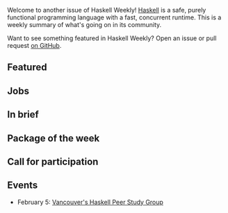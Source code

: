 <!-- 2018-02-01 -->

Welcome to another issue of Haskell Weekly!
[Haskell](https://haskell-lang.org) is a safe, purely functional programming language with a fast, concurrent runtime.
This is a weekly summary of what's going on in its community.

Want to see something featured in Haskell Weekly?
Open an issue or pull request [on GitHub](https://github.com/haskellweekly/haskellweekly.github.io).

## Featured

## Jobs

## In brief

## Package of the week

## Call for participation

## Events

-   February 5: [Vancouver's Haskell Peer Study Group](https://www.meetup.com/Vancouver-Functional-Programmers/events/247314298/)
